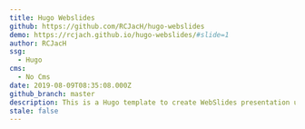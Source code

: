 ```yaml
---
title: Hugo Webslides
github: https://github.com/RCJacH/hugo-webslides
demo: https://rcjach.github.io/hugo-webslides/#slide=1
author: RCJacH
ssg:
  - Hugo
cms:
  - No Cms
date: 2019-08-09T08:35:08.000Z
github_branch: master
description: This is a Hugo template to create WebSlides presentation using markdown.
stale: false
---
```

